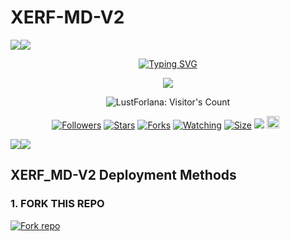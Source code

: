 # XERF-MD-V2 
   <a><img src='https://i.imgur.com/LyHic3i.gif'/></a><a><img src='https://i.imgur.com/LyHic3i.gif'/></a>
<p align="center">
<p align="center">
  <a href="<a href="https://git.io/typing-svg"><img src="https://readme-typing-svg.demolab.com?font=Fira+Code&duration=500&pause=1000&color=7078F7&width=435&lines=XERF-MD-V2;FORK+MY+BOT+A+GIVE+ME+STARS+%E2%AD%90%EF%B8%8F+;Thank+you+%F0%9F%99%8F+" alt="Typing SVG" /></a>
 </p>
<p align="center">
<img src="https://files.fm/u/bd56sa8gbc?k=c01a7630"/> 
<p align="center"><img src="https://profile-counter.glitch.me/{LustForlana}/count.svg" alt="LustForlana: Visitor's Count" /></p>
<p align="center">
<a href="https://github.com/LustForlana/followers"><img title="Followers" src="https://img.shields.io/github/followers/LustForlana?color=red&style=flat-square"></a>
<a href="https://github.com/LustForlana/XERF-MD-V2/stargazers/"><img title="Stars" src="https://img.shields.io/github/star/LustForlana/XERF-MD-V2?color=blue&style=flat-square"></a>
<a href="https://github.com/LustForlana/XERF-MD-V2/network/members"><img title="Forks" src="https://img.shields.io/github/forks/LustForlana/XERF-MD-V2?color=red&style=flat-square"></a>
<a href="https://github.com/LustForlana/XERF-MD-V2/watchers"><img title="Watching" src="https://img.shields.io/github/watchers/LustForlana/XERF_MD-V2?label=Watchers&color=blue&style=flat-square"></a>
<a href="https://github.com/LustForlana/XERF-MD-V2/"><img title="Size" src="https://img.shields.io/github/repo-size/LustForlana/XERF-MD-V2?style=flat-square&color=green"></a>
<a href="https://hits.seeyoufarm.com"><img src="https://hits.seeyoufarm.com/api/count/incr/badge.svg?url=https%3A%2F%2Fgithub.com%2FDeeCeeXxx%2FQueen-Anita-Md&count_bg=%2379C83D&title_bg=%23555555&icon=probot.svg&icon_color=%2300FF6D&title=hits&edge_flat=false"/></a>
<a href="https://github.com/DeeCeeXxx/Queen-Anita-V2/graphs/commit-activity"><img height="20" src="https://img.shields.io/badge/Maintained%3F-yes-green.svg"></a>&nbsp;&nbsp;
</p>
<p align='center'>
    </p>
<a><img src='https://i.imgur.com/LyHic3i.gif'/></a><a><img src='https://i.imgur.com/LyHic3i.gif'/></a>
<p align="center">

 ## XERF_MD-V2 Deployment Methods

### 1. FORK THIS REPO

<a href='https://github.com/LustForlana/XERF-MD-V2/fork' target="_blank"><img alt='Fork repo' src='https://img.shields.io/badge/Fork This Repo-black?style=for-the-badge&logo=git&logoColor=white'/></a>
